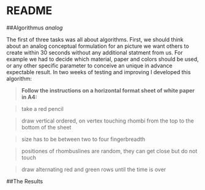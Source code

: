 # README 
##Algorithmus *analog*

The first of three tasks was all about algorithms. First, we should think about an analog conceptual formulation for an picture we want others to create within 30 seconds without any additional statment from us. For example we had to decide which material, paper and colors should be used, or any other specific parameter to conceive an unique in advance expectable result. In two weeks of testing and improving I developed this algorithm:

>**Follow the instructions on a horizontal format sheet of white paper in A4:**

>take a red pencil

>draw vertical ordered, on vertex touching rhombi from the top to the bottom of the sheet

>size has to be between two to four fingerbreadth

>positiones of rhombuslines are random, they can get close but do not touch

>draw alternating red and green rows until the time is over


##The Results

